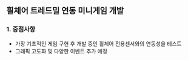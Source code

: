 ## 휠체어 트레드밀 연동 미니게임 개발 
### 1. 중점사항
- 가장 기초적인 게임 구현 후 개발 중인 휠체어 전용센서와의 연동성을 테스트
- 그래픽 고도화 및 다양한 이벤트 추가 예정

